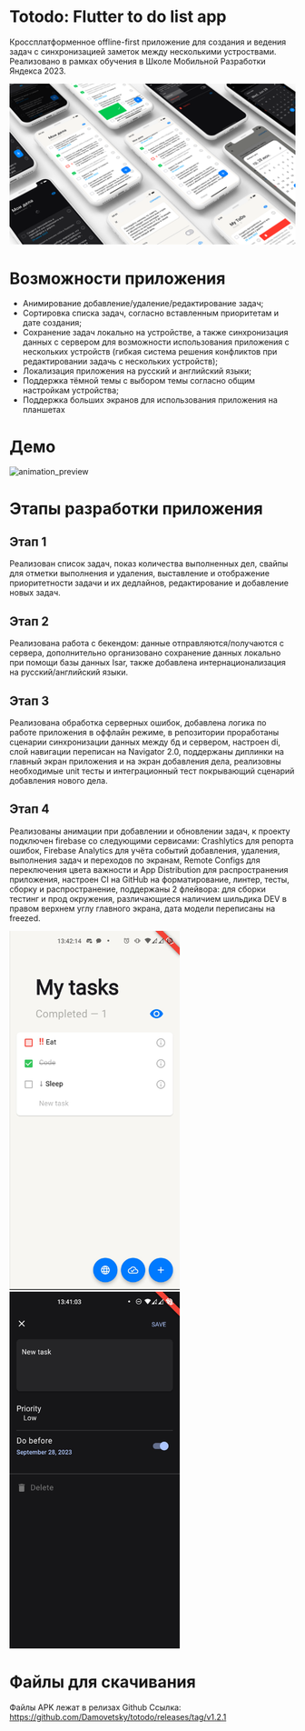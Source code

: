# Totodo: Flutter to do list app

Кроссплатформенное offline-first приложение для создания и ведения задач с синхронизацией заметок между несколькими устроствами.
Реализовано в рамках обучения в Школе Мобильной Разработки Яндекса 2023.

<img src="https://github.com/Damovetsky/totodo/blob/assets/assets/mocks/app_mocks.png" alt="drawing"/>


# Возможности приложения
- Анимирование добавление/удаление/редактирование задач;
- Сортировка списка задач, согласно вставленным приоритетам и дате создания;
- Сохранение задач локально на устройстве, а также синхронизация данных с сервером для возможности использования приложения с нескольких устройств (гибкая система решения конфликтов при редактировании задачь с нескольких устройств);
- Локализация приложения на русский и английский языки;
- Поддержка тёмной темы с выбором темы согласно общим настройкам устройства;
- Поддержка больших экранов для использования приложения на планшетах

# Демо
![animation_preview](https://github.com/Damovetsky/totodo/blob/assets/assets/demos/totodo_demo.gif)

# Этапы разработки приложения

## Этап 1
Реализован список задач, показ количества выполненных дел, свайпы для отметки выполнения и удаления, выставление и отображение приоритетности задачи и их дедлайнов, редактирование и добавление новых задач.

## Этап 2
Реализована работа с бекендом: данные отправляются/получаются с сервера, дополнительно организовано сохранение данных локально при помощи базы данных Isar, также добавлена интернационализация на русский/английский языки.

## Этап 3
Реализована обработка серверных ошибок, добавлена логика по работе приложения в оффлайн режиме, в репозитории проработаны сценарии синхронизации данных между бд и сервером, настроен di, слой навигации переписан на Navigator 2.0, поддержаны диплинки на главный экран приложения и на экран добавления дела, реализовны необходимые unit тесты и интеграционный тест покрывающий сценарий добавления нового дела.

## Этап 4
Реализованы анимации при добавлении и обновлении задач, к проекту подключен firebase со следующими сервисами: Crashlytics для репорта ошибок, Firebase Analytics для учёта событий добавления, удаления, выполнения задач и переходов по экранам, Remote Configs для переключения цвета важности и App Distribution для распространения приложения, настроен CI на GitHub на форматирование, линтер, тесты, сборку и распространение, поддержаны 2 флейвора: для сборки тестинг и прод окружения, различающиеся наличием шильдика DEV в правом верхнем углу главного экрана, дата модели переписаны на freezed.

<img src="https://github.com/Damovetsky/totodo/blob/assets/assets/screenshots/all_tasks_screen.jpg" alt="drawing" width="300"/> <img src="https://github.com/Damovetsky/totodo/blob/assets/assets/screenshots/new_task_screen.jpg" alt="drawing" width="300"/>

# Файлы для скачивания
Файлы APK лежат в релизах Github
Ссылка: https://github.com/Damovetsky/totodo/releases/tag/v1.2.1

